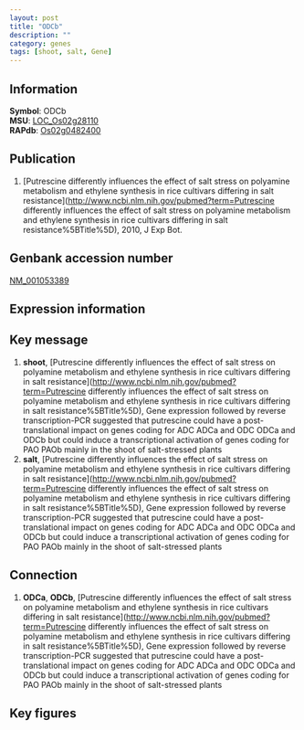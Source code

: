 ```yaml
---
layout: post
title: "ODCb"
description: ""
category: genes
tags: [shoot, salt, Gene]
---
```


## Information
__Symbol__: ODCb  
__MSU__: [LOC_Os02g28110](http://rice.plantbiology.msu.edu/cgi-bin/ORF_infopage.cgi?orf=LOC_Os02g28110)  
__RAPdb__: [Os02g0482400](http://rapdb.dna.affrc.go.jp/viewer/gbrowse_details/irgsp1?name=Os02g0482400)  

## Publication
1. [Putrescine differently influences the effect of salt stress on polyamine metabolism and ethylene synthesis in rice cultivars differing in salt resistance](http://www.ncbi.nlm.nih.gov/pubmed?term=Putrescine differently influences the effect of salt stress on polyamine metabolism and ethylene synthesis in rice cultivars differing in salt resistance%5BTitle%5D), 2010, J Exp Bot.

## Genbank accession number
[NM_001053389](http://www.ncbi.nlm.nih.gov/nuccore/NM_001053389)  

## Expression information

## Key message
1. __shoot__, [Putrescine differently influences the effect of salt stress on polyamine metabolism and ethylene synthesis in rice cultivars differing in salt resistance](http://www.ncbi.nlm.nih.gov/pubmed?term=Putrescine differently influences the effect of salt stress on polyamine metabolism and ethylene synthesis in rice cultivars differing in salt resistance%5BTitle%5D),  Gene expression followed by reverse transcription-PCR suggested that putrescine could have a post-translational impact on genes coding for ADC ADCa and ODC ODCa and ODCb but could induce a transcriptional activation of genes coding for PAO PAOb mainly in the shoot of salt-stressed plants
2. __salt__, [Putrescine differently influences the effect of salt stress on polyamine metabolism and ethylene synthesis in rice cultivars differing in salt resistance](http://www.ncbi.nlm.nih.gov/pubmed?term=Putrescine differently influences the effect of salt stress on polyamine metabolism and ethylene synthesis in rice cultivars differing in salt resistance%5BTitle%5D),  Gene expression followed by reverse transcription-PCR suggested that putrescine could have a post-translational impact on genes coding for ADC ADCa and ODC ODCa and ODCb but could induce a transcriptional activation of genes coding for PAO PAOb mainly in the shoot of salt-stressed plants

## Connection
1. __ODCa__, __ODCb__, [Putrescine differently influences the effect of salt stress on polyamine metabolism and ethylene synthesis in rice cultivars differing in salt resistance](http://www.ncbi.nlm.nih.gov/pubmed?term=Putrescine differently influences the effect of salt stress on polyamine metabolism and ethylene synthesis in rice cultivars differing in salt resistance%5BTitle%5D),  Gene expression followed by reverse transcription-PCR suggested that putrescine could have a post-translational impact on genes coding for ADC ADCa and ODC ODCa and ODCb but could induce a transcriptional activation of genes coding for PAO PAOb mainly in the shoot of salt-stressed plants

## Key figures


